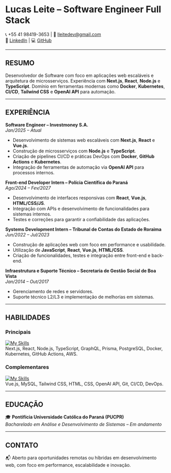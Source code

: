 # Lucas Leite – Software Engineer Full Stack

📞 +55 41 98419-3653 | 📧 [lleitedev@gmail.com](mailto:lleitedev@gmail.com)  
🔗 [LinkedIn](https://www.linkedin.com/in/lucas-leite-453688125) | 💻 [GitHub](https://github.com/lleitedev)

---

## RESUMO  

Desenvolvedor de Software com foco em aplicações web escaláveis e arquitetura de microsserviços. Experiência com **Next.js**, **React**, **Node.js** e **TypeScript**. Domínio em ferramentas modernas como **Docker**, **Kubernetes**, **CI/CD**, **Tailwind CSS** e **OpenAI API** para automação.

---

## EXPERIÊNCIA  

**Software Engineer – Investmoney S.A.**  
_Jan/2025 – Atual_

- Desenvolvimento de sistemas web escaláveis com **Next.js**, **React** e **Vue.js**.  
- Construção de microsserviços com **Node.js** e **TypeScript**.  
- Criação de pipelines CI/CD e práticas DevOps com **Docker**, **GitHub Actions** e **Kubernetes**.  
- Integração de ferramentas de automação via **OpenAI API** para processos internos.  

**Front-end Developer Intern – Polícia Científica do Paraná**  
_Ago/2024 – Fev/2027_

- Desenvolvimento de interfaces responsivas com **React**, **Vue.js**, **HTML/CSS/JS**.  
- Integração com APIs e desenvolvimento de funcionalidades para sistemas internos.  
- Testes e correções para garantir a confiabilidade das aplicações.  

**Systems Development Intern – Tribunal de Contas do Estado de Roraima**  
_Jun/2022 – Jul/2023_

- Construção de aplicações web com foco em performance e usabilidade.  
- Utilização de **JavaScript**, **React**, **Vue.js**, **HTML/CSS**.  
- Criação de funcionalidades, testes e integração entre front-end e back-end.

**Infraestrutura e Suporte Técnico – Secretaria de Gestão Social de Boa Vista**  
_Jan/2014 – Out/2017_

- Gerenciamento de redes e servidores.  
- Suporte técnico L2/L3 e implementação de melhorias em sistemas.

---

## HABILIDADES  

### Principais  
[![My Skills](https://skillicons.dev/icons?i=nextjs,react,nodejs,typescript,graphql,prisma,postgres,docker,kubernetes,aws)](https://skillicons.dev)  
Next.js, React, Node.js, TypeScript, GraphQL, Prisma, PostgreSQL, Docker, Kubernetes, GitHub Actions, AWS.

### Complementares  
[![My Skills](https://skillicons.dev/icons?i=vue,mysql,html,css,tailwind,openai,git)](https://skillicons.dev)  
Vue.js, MySQL, Tailwind CSS, HTML, CSS, OpenAI API, Git, CI/CD, DevOps.

---

## EDUCAÇÃO  

🎓 **Pontifícia Universidade Católica do Paraná (PUCPR)**  
_Bacharelado em Análise e Desenvolvimento de Sistemas – Em andamento_

---

## CONTATO  

📬 Aberto para oportunidades remotas ou híbridas em desenvolvimento web, com foco em performance, escalabilidade e inovação.

